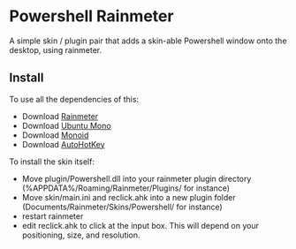 # Powershell Rainmeter

A simple skin / plugin pair that adds a skin-able Powershell window onto the desktop, using rainmeter.

## Install

To use all the dependencies of this:
- Download [Rainmeter](https://www.rainmeter.net/)
- Download [Ubuntu Mono](https://design.ubuntu.com/font/)
- Download [Monoid](https://larsenwork.com/monoid/)
- Download [AutoHotKey](https://www.autohotkey.com/)

To install the skin itself:
- Move plugin/Powershell.dll into your rainmeter plugin directory (%APPDATA%/Roaming/Rainmeter/Plugins/ for instance)
- Move skin/main.ini and reclick.ahk into a new plugin folder (Documents/Rainmeter/Skins/Powershell/ for instance)
- restart rainmeter
- edit reclick.ahk to click at the input box. This will depend on your positioning, size, and resolution.